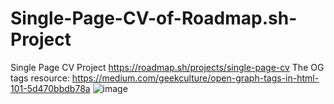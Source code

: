 # Single-Page-CV-of-Roadmap.sh-Project
Single Page CV Project 
https://roadmap.sh/projects/single-page-cv
The OG tags resource:
https://medium.com/geekculture/open-graph-tags-in-html-101-5d470bbdb78a
![image](https://github.com/user-attachments/assets/367292fb-5b87-4f2b-b7ee-90613e7fb7d1)
